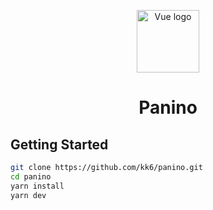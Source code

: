 <p align="center"><img width="100" src="./public/favicon.ico" alt="Vue logo"></p>
<h1 align="center">Panino</h1>

## Getting Started

```bash
git clone https://github.com/kk6/panino.git
cd panino
yarn install
yarn dev
```
